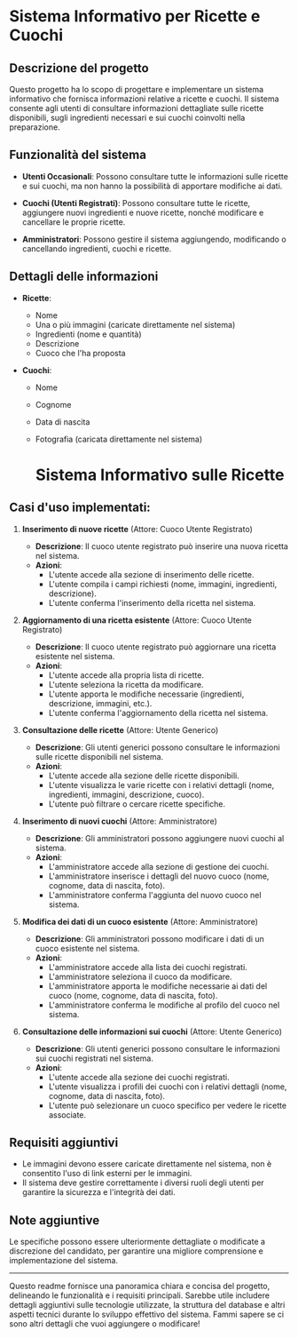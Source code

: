 # Sistema Informativo per Ricette e Cuochi

## Descrizione del progetto
Questo progetto ha lo scopo di progettare e implementare un sistema informativo che fornisca informazioni relative a ricette e cuochi. Il sistema consente agli utenti di consultare informazioni dettagliate sulle ricette disponibili, sugli ingredienti necessari e sui cuochi coinvolti nella preparazione.

## Funzionalità del sistema
- **Utenti Occasionali**: Possono consultare tutte le informazioni sulle ricette e sui cuochi, ma non hanno la possibilità di apportare modifiche ai dati.
  
- **Cuochi (Utenti Registrati)**: Possono consultare tutte le ricette, aggiungere nuovi ingredienti e nuove ricette, nonché modificare e cancellare le proprie ricette.

- **Amministratori**: Possono gestire il sistema aggiungendo, modificando o cancellando ingredienti, cuochi e ricette.

## Dettagli delle informazioni
- **Ricette**:
  - Nome
  - Una o più immagini (caricate direttamente nel sistema)
  - Ingredienti (nome e quantità)
  - Descrizione
  - Cuoco che l'ha proposta

- **Cuochi**:
  - Nome
  - Cognome
  - Data di nascita
  - Fotografia (caricata direttamente nel sistema)
 
    # Sistema Informativo sulle Ricette

## Casi d'uso implementati:

1. **Inserimento di nuove ricette** (Attore: Cuoco Utente Registrato)
   - **Descrizione**: Il cuoco utente registrato può inserire una nuova ricetta nel sistema.
   - **Azioni**:
     - L'utente accede alla sezione di inserimento delle ricette.
     - L'utente compila i campi richiesti (nome, immagini, ingredienti, descrizione).
     - L'utente conferma l'inserimento della ricetta nel sistema.

2. **Aggiornamento di una ricetta esistente** (Attore: Cuoco Utente Registrato)
   - **Descrizione**: Il cuoco utente registrato può aggiornare una ricetta esistente nel sistema.
   - **Azioni**:
     - L'utente accede alla propria lista di ricette.
     - L'utente seleziona la ricetta da modificare.
     - L'utente apporta le modifiche necessarie (ingredienti, descrizione, immagini, etc.).
     - L'utente conferma l'aggiornamento della ricetta nel sistema.

3. **Consultazione delle ricette** (Attore: Utente Generico)
   - **Descrizione**: Gli utenti generici possono consultare le informazioni sulle ricette disponibili nel sistema.
   - **Azioni**:
     - L'utente accede alla sezione delle ricette disponibili.
     - L'utente visualizza le varie ricette con i relativi dettagli (nome, ingredienti, immagini, descrizione, cuoco).
     - L'utente può filtrare o cercare ricette specifiche.

4. **Inserimento di nuovi cuochi** (Attore: Amministratore)
   - **Descrizione**: Gli amministratori possono aggiungere nuovi cuochi al sistema.
   - **Azioni**:
     - L'amministratore accede alla sezione di gestione dei cuochi.
     - L'amministratore inserisce i dettagli del nuovo cuoco (nome, cognome, data di nascita, foto).
     - L'amministratore conferma l'aggiunta del nuovo cuoco nel sistema.

5. **Modifica dei dati di un cuoco esistente** (Attore: Amministratore)
   - **Descrizione**: Gli amministratori possono modificare i dati di un cuoco esistente nel sistema.
   - **Azioni**:
     - L'amministratore accede alla lista dei cuochi registrati.
     - L'amministratore seleziona il cuoco da modificare.
     - L'amministratore apporta le modifiche necessarie ai dati del cuoco (nome, cognome, data di nascita, foto).
     - L'amministratore conferma le modifiche al profilo del cuoco nel sistema.

6. **Consultazione delle informazioni sui cuochi** (Attore: Utente Generico)
   - **Descrizione**: Gli utenti generici possono consultare le informazioni sui cuochi registrati nel sistema.
   - **Azioni**:
     - L'utente accede alla sezione dei cuochi registrati.
     - L'utente visualizza i profili dei cuochi con i relativi dettagli (nome, cognome, data di nascita, foto).
     - L'utente può selezionare un cuoco specifico per vedere le ricette associate.


## Requisiti aggiuntivi
- Le immagini devono essere caricate direttamente nel sistema, non è consentito l'uso di link esterni per le immagini.
- Il sistema deve gestire correttamente i diversi ruoli degli utenti per garantire la sicurezza e l'integrità dei dati.

## Note aggiuntive
Le specifiche possono essere ulteriormente dettagliate o modificate a discrezione del candidato, per garantire una migliore comprensione e implementazione del sistema.

---

Questo readme fornisce una panoramica chiara e concisa del progetto, delineando le funzionalità e i requisiti principali. Sarebbe utile includere dettagli aggiuntivi sulle tecnologie utilizzate, la struttura del database e altri aspetti tecnici durante lo sviluppo effettivo del sistema. Fammi sapere se ci sono altri dettagli che vuoi aggiungere o modificare!
